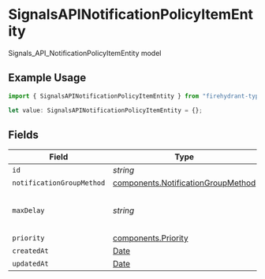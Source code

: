 # SignalsAPINotificationPolicyItemEntity

Signals_API_NotificationPolicyItemEntity model

## Example Usage

```typescript
import { SignalsAPINotificationPolicyItemEntity } from "firehydrant-typescript-sdk/models/components";

let value: SignalsAPINotificationPolicyItemEntity = {};
```

## Fields

| Field                                                                                         | Type                                                                                          | Required                                                                                      | Description                                                                                   |
| --------------------------------------------------------------------------------------------- | --------------------------------------------------------------------------------------------- | --------------------------------------------------------------------------------------------- | --------------------------------------------------------------------------------------------- |
| `id`                                                                                          | *string*                                                                                      | :heavy_minus_sign:                                                                            | N/A                                                                                           |
| `notificationGroupMethod`                                                                     | [components.NotificationGroupMethod](../../models/components/notificationgroupmethod.md)      | :heavy_minus_sign:                                                                            | N/A                                                                                           |
| `maxDelay`                                                                                    | *string*                                                                                      | :heavy_minus_sign:                                                                            | The maximum delay for notifications                                                           |
| `priority`                                                                                    | [components.Priority](../../models/components/priority.md)                                    | :heavy_minus_sign:                                                                            | N/A                                                                                           |
| `createdAt`                                                                                   | [Date](https://developer.mozilla.org/en-US/docs/Web/JavaScript/Reference/Global_Objects/Date) | :heavy_minus_sign:                                                                            | N/A                                                                                           |
| `updatedAt`                                                                                   | [Date](https://developer.mozilla.org/en-US/docs/Web/JavaScript/Reference/Global_Objects/Date) | :heavy_minus_sign:                                                                            | N/A                                                                                           |
